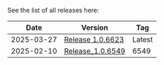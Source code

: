 See the list of all releases here:

| Date       | Version                                 | Tag    |
| ---------- | --------------------------------------- | ------ |
| 2025-03-27 | [Release 1.0.6623](Release_1.0.6623)    | Latest |
| 2025-02-10 | [Release_1.0.6549](Release_1.0.6549.md) | 6549   |

